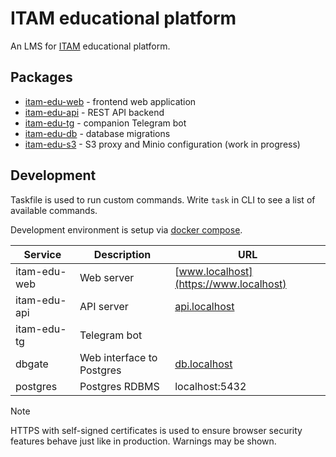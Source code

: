 # ITAM educational platform

An LMS for [ITAM](https://itatmisis.ru) educational platform.

## Packages

- [itam-edu-web](./packages/web) - frontend web application
- [itam-edu-api](./packages/api) - REST API backend
- [itam-edu-tg](./packages/tg) - companion Telegram bot
- [itam-edu-db](./packages/db) - database migrations
- [itam-edu-s3](./packages/s3) - S3 proxy and Minio configuration (work in progress)

## Development

Taskfile is used to run custom commands. Write `task` in CLI to see a list of available commands.

Development environment is setup via [docker compose](./compose.dev.yaml).

| Service      | Description               | URL                                    |
| ------------ | ------------------------- | -------------------------------------- |
| itam-edu-web | Web server                | [www.localhost](https://www.localhost) |
| itam-edu-api | API server                | [api.localhost](https://api.localhost) |
| itam-edu-tg  | Telegram bot              |                                        |
| dbgate       | Web interface to Postgres | [db.localhost](https://db.localhost)   |
| postgres     | Postgres RDBMS            | localhost:5432                         |

> [!NOTE]
> HTTPS with self-signed certificates is used to ensure browser security features behave just like in production. Warnings may be shown.
